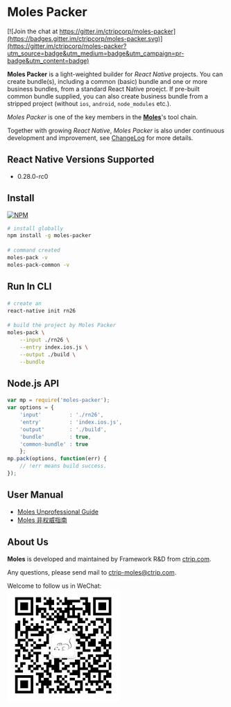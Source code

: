 #   Moles Packer

[![Join the chat at https://gitter.im/ctripcorp/moles-packer](https://badges.gitter.im/ctripcorp/moles-packer.svg)](https://gitter.im/ctripcorp/moles-packer?utm_source=badge&utm_medium=badge&utm_campaign=pr-badge&utm_content=badge)

__Moles Packer__ is a light-weighted builder for *React Native* projects. You can create bundle(s), including a common (basic) bundle and one or more business bundles, from a standard React Native proejct. If pre-built common bundle supplied, you can also create business bundle from a stripped project (without ```ios```, ```android```, ```node_modules``` etc.).

*Moles Packer* is one of the key members in the [__Moles__](https://ctrip-moles.github.io)'s tool chain.

Together with growing *React Native*, *Moles Packer* is also under continuous development and improvement, see [ChangeLog](CHANGELOG.md) for more details.

##  React Native Versions Supported

*   0.28.0-rc0

##	Install

[![NPM](https://nodei.co/npm/moles-packer.png?downloads=true&downloadRank=true&stars=true)](https://nodei.co/npm/moles-packer/)

```bash
# install globally
npm install -g moles-packer

# command created
moles-pack -v
moles-pack-common -v
```

##	Run In CLI

```bash
# create an
react-native init rn26

# build the project by Moles Packer
moles-pack \
	--input ./rn26 \
	--entry index.ios.js \
	--output ./build \
	--bundle
```

##	Node.js API

```javascript
var mp = require('moles-packer');
var options = {
    'input'         : './rn26',
    'entry'         : 'index.ios.js',
    'output'        : './build',
    'bundle'        : true,
    'common-bundle' : true
    };
mp.pack(options, function(err) {
    // !err means build success.
});
```

##	User Manual

*	[Moles Unprofessional Guide](https://youngoat.gitbooks.io/moles-unprofessional-guide/content/en/)
*	[Moles 非权威指南](https://youngoat.gitbooks.io/moles-unprofessional-guide/content/zh-cn/)

##	About Us

__Moles__ is developed and maintained by Framework R&D from [ctrip.com](http://www.ctrip.com/).

Any questions, please send mail to <ctrip-moles@ctrip.com>.

Welcome to follow us in WeChat:  
![CtripMoles](./qrcode.jpg)
